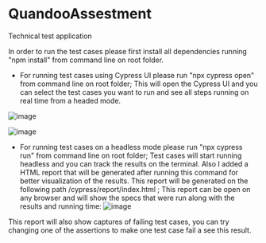# QuandooAssestment
Technical test application

In order to run the test cases please first install all dependencies running "npm install" from command line on root folder.

* For running test cases using Cypress UI please run "npx cypress open" from command line on root folder; This will open the Cypress UI and you can select the test cases you want to run and see all steps running on real time from a headed mode.

![image](https://user-images.githubusercontent.com/72770333/169706311-daad4176-ee1e-4ea9-bbc1-dc438e4bfa3d.png)

![image](https://user-images.githubusercontent.com/72770333/169706340-7a89a9e9-7f95-4219-96b1-8db863428984.png)


* For running test cases on a headless mode please run "npx cypress run" from command line on root folder; Test cases will start running headless and you can track the results on the terminal. Also I added a HTML report that will be generated after running this command for better visualization of the results. This report will be generated on the following path /cypress/report/index.html ; This report can be open on any browser and will show the specs that were run along with the results and running time:
![image](https://user-images.githubusercontent.com/72770333/169706258-0727cc50-107c-4d35-979d-ed6ebfdac7a3.png)

This report will also show captures of failing test cases, you can try changing one of the assertions to make one test case fail a see this result.
